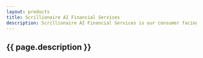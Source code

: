 ```yaml
---
layout: products
title: Scrillionaire AI Financial Services
description: Scrillionaire AI Financial Services is our consumer facing product that helps users leverage their own data and state of the art AI models to acheive financial wellness.
---
```


## {{ page.description }}